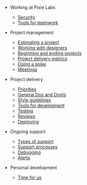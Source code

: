 - Working at Pixie Labs

  - [Security](/01-working-at-pixie-labs/07-security.md)
  - [Tools for teamwork](/01-working-at-pixie-labs/08-tools.md)

- Project management

  - [Estimating a project](/02-project-management/01-estimating.md)
  - [Working with designers](/02-project-management/02-working-with-designers.md)
  - [Beginning and ending projects](/02-project-management/03-beginning-and-ending.md)
  - [Project delivery metrics](/02-project-management/05-project-delivery-metrics.md)
  - [Doing a spike](/02-project-management/06-doing-a-spike.md)
  - [Meetings](/02-project-management/07-regular-meetings.md)

- Project delivery

  - [Priorities](/03-project-delivery/01-priorities.md)
  - [General Dos and Donts](/03-project-delivery/02-general-dos-donts.md)
  - [Style guidelines](/03-project-delivery/03-style-guidelines.md)
  - [Tools for development](/03-project-delivery/04-tools.md)
  - [Testing](/03-project-delivery/05-testing.md)
  - [Reviews](/03-project-delivery/06-reviews.md)
  - [Deploying](/03-project-delivery/07-deploying.md)

- Ongoing support

  - [Types of support](/04-ongoing-support/01-types-of-support.md)
  - [Support processes](/04-ongoing-support/02-support-processes.md)
  - [Debugging](/04-ongoing-support/03-debugging.md)
  - [Alerts](/04-ongoing-support/04-alerts.md)

- Personal development

  - [Time for us](/05-personal-development/02-time-for-us.md)
